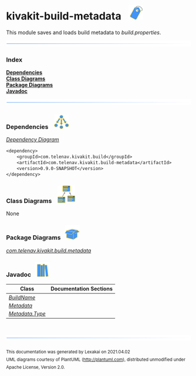 # kivakit-build-metadata &nbsp;&nbsp;![](documentation/images/tag-40.png)

This module saves and loads build metadata to *build.properties*.

![](documentation/images/horizontal-line.png)

### Index


[**Dependencies**](#dependencies)  
[**Class Diagrams**](#class-diagrams)  
[**Package Diagrams**](#package-diagrams)  
[**Javadoc**](#javadoc)

![](documentation/images/horizontal-line.png)

[//]: # (start-user-text)



[//]: # (end-user-text)

### Dependencies <a name="dependencies"></a> &nbsp;&nbsp;  ![](documentation/images/dependencies-40.png)

[*Dependency Diagram*](documentation/diagrams/dependencies.svg)

    <dependency>
        <groupId>com.telenav.kivakit.build</groupId>
        <artifactId>com.telenav.kivakit.build-metadata</artifactId>
        <version>0.9.0-SNAPSHOT</version>
    </dependency>

### Class Diagrams <a name="class-diagrams"></a> &nbsp; &nbsp;![](documentation/images/diagram-48.png)

None

### Package Diagrams <a name="package-diagrams"></a> &nbsp;&nbsp;![](documentation/images/box-40.png)

[*com.telenav.kivakit.build.metadata*](documentation/diagrams/com.telenav.kivakit.build.metadata.svg)  

### Javadoc <a name="javadoc"></a> &nbsp;&nbsp;![](documentation/images/books-40.png)

| Class | Documentation Sections |
|---|---|
| [*BuildName*](http://telenav.kivakit.mypna.com/0.9.0-SNAPSHOT/apidocs/com.telenav.kivakit.build.metadata/com/telenav/kivakit/build/metadata/BuildName.html) |  |  
| [*Metadata*](http://telenav.kivakit.mypna.com/0.9.0-SNAPSHOT/apidocs/com.telenav.kivakit.build.metadata/com/telenav/kivakit/build/metadata/Metadata.html) |  |  
| [*Metadata.Type*](http://telenav.kivakit.mypna.com/0.9.0-SNAPSHOT/apidocs/com.telenav.kivakit.build.metadata/com/telenav/kivakit/build/metadata/Metadata.Type.html) |  |  

[//]: # (start-user-text)



[//]: # (end-user-text)

<br/>

![](documentation/images/horizontal-line.png)

<sub>This documentation was generated by Lexakai on 2021.04.02</sub>    
<sub>UML diagrams courtesy of PlantUML (http://plantuml.com), distributed unmodified under Apache License, Version 2.0.</sub>


